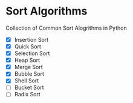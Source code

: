 # Sort Algorithms

Collection of Common Sort Alogrithms in Python

- [x] Insertion Sort
- [x] Quick Sort
- [x] Selection Sort
- [x] Heap Sort
- [x] Merge Sort
- [x] Bubble Sort
- [x] Shell Sort
- [ ] Bucket Sort
- [ ] Radix Sort
